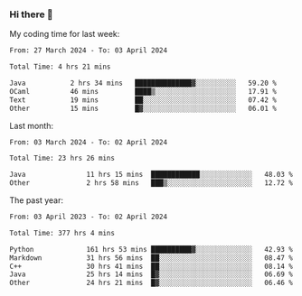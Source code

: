 ### Hi there 👋

My coding time for last week:

<!--START_SECTION:week-->

```txt
From: 27 March 2024 - To: 03 April 2024

Total Time: 4 hrs 21 mins

Java           2 hrs 34 mins   ██████████████▓░░░░░░░░░░   59.20 %
OCaml          46 mins         ████▒░░░░░░░░░░░░░░░░░░░░   17.91 %
Text           19 mins         ██░░░░░░░░░░░░░░░░░░░░░░░   07.42 %
Other          15 mins         █▓░░░░░░░░░░░░░░░░░░░░░░░   06.01 %
```

<!--END_SECTION:week-->

Last month:

<!--START_SECTION:month-->

```txt
From: 03 March 2024 - To: 02 April 2024

Total Time: 23 hrs 26 mins

Java               11 hrs 15 mins  ████████████░░░░░░░░░░░░░   48.03 %
Other              2 hrs 58 mins   ███▒░░░░░░░░░░░░░░░░░░░░░   12.72 %
```

<!--END_SECTION:month-->

The past year:

<!--START_SECTION:year-->

```txt
From: 03 April 2023 - To: 02 April 2024

Total Time: 377 hrs 4 mins

Python             161 hrs 53 mins ██████████▓░░░░░░░░░░░░░░   42.93 %
Markdown           31 hrs 56 mins  ██░░░░░░░░░░░░░░░░░░░░░░░   08.47 %
C++                30 hrs 41 mins  ██░░░░░░░░░░░░░░░░░░░░░░░   08.14 %
Java               25 hrs 14 mins  █▓░░░░░░░░░░░░░░░░░░░░░░░   06.69 %
Other              24 hrs 21 mins  █▓░░░░░░░░░░░░░░░░░░░░░░░   06.46 %
```

<!--END_SECTION:year-->
